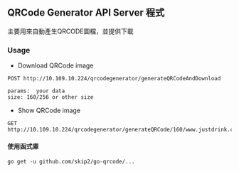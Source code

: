 ## QRCode Generator API Server 程式
主要用來自動產生QRCODE圖檔，並提供下載

### Usage

* Download QRCode image

```
POST http://10.109.10.224/qrcodegenerator/generateQRCodeAndDownload

params:  your data
size: 160/256 or other size
```

* Show QRCode image

```
GET http://10.109.10.224/qrcodegenerator/generateQRCode/160/www.justdrink.com.tw
```

#### 使用函式庫
```
go get -u github.com/skip2/go-qrcode/...
```
